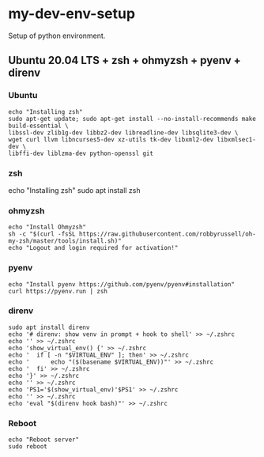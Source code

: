 # my-dev-env-setup
Setup of python environment.

## Ubuntu 20.04 LTS + zsh + ohmyzsh + pyenv + direnv

### Ubuntu
```
echo "Installing zsh"
sudo apt-get update; sudo apt-get install --no-install-recommends make build-essential \
libssl-dev zlib1g-dev libbz2-dev libreadline-dev libsqlite3-dev \
wget curl llvm libncurses5-dev xz-utils tk-dev libxml2-dev libxmlsec1-dev \
libffi-dev liblzma-dev python-openssl git
```

### zsh
echo "Installing zsh"
sudo apt install zsh



### ohmyzsh
```
echo "Install Ohmyzsh"
sh -c "$(curl -fsSL https://raw.githubusercontent.com/robbyrussell/oh-my-zsh/master/tools/install.sh)"
echo "Logout and login required for activation!"
```

### pyenv
```
echo "Install pyenv https://github.com/pyenv/pyenv#installation"
curl https://pyenv.run | zsh
```

### direnv
```
sudo apt install direnv
echo '# direnv: show venv in prompt + hook to shell' >> ~/.zshrc
echo '' >> ~/.zshrc
echo 'show_virtual_env() {' >> ~/.zshrc
echo '	if [ -n "$VIRTUAL_ENV" ]; then' >> ~/.zshrc
echo '		echo "($(basename $VIRTUAL_ENV))"' >> ~/.zshrc
echo '	fi' >> ~/.zshrc
echo '}' >> ~/.zshrc
echo '' >> ~/.zshrc
echo 'PS1='$(show_virtual_env)'$PS1' >> ~/.zshrc
echo '' >> ~/.zshrc
echo 'eval "$(direnv hook bash)"' >> ~/.zshrc
```

### Reboot
```
echo "Reboot server"
sudo reboot
```